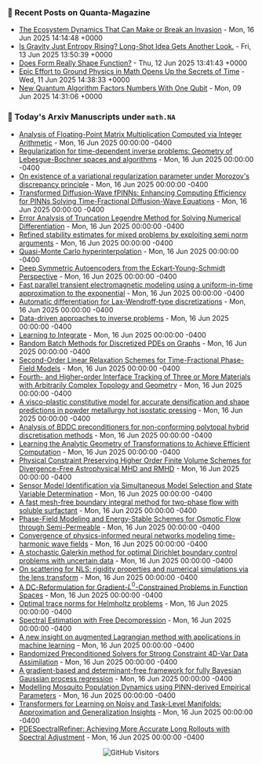 ### 📝 Recent Posts on Quanta-Magazine
<!-- quanta starts -->
* <a href="https://www.quantamagazine.org/the-ecosystem-dynamics-that-can-make-or-break-an-invasion-20250616/">The Ecosystem Dynamics That Can Make or Break an Invasion</a> - Mon, 16 Jun 2025 14:14:48 +0000
* <a href="https://www.quantamagazine.org/is-gravity-just-entropy-rising-long-shot-idea-gets-another-look-20250613/">Is Gravity Just Entropy Rising? Long-Shot Idea Gets Another Look.</a> - Fri, 13 Jun 2025 13:50:39 +0000
* <a href="https://www.quantamagazine.org/does-form-really-shape-function-20250612/">Does Form Really Shape Function?</a> - Thu, 12 Jun 2025 13:41:43 +0000
* <a href="https://www.quantamagazine.org/epic-effort-to-ground-physics-in-math-opens-up-the-secrets-of-time-20250611/">Epic Effort to Ground Physics in Math Opens Up the Secrets of Time</a> - Wed, 11 Jun 2025 14:38:33 +0000
* <a href="https://www.quantamagazine.org/new-quantum-algorithm-factors-numbers-with-one-qubit-20250609/">New Quantum Algorithm Factors Numbers With One Qubit</a> - Mon, 09 Jun 2025 14:31:06 +0000
<!-- quanta ends -->


### 📝 Today's Arxiv Manuscripts under ``math.NA``
<!-- arxiv-math-na starts -->
* <a href="https://arxiv.org/abs/2506.11277">Analysis of Floating-Point Matrix Multiplication Computed via Integer Arithmetic</a> - Mon, 16 Jun 2025 00:00:00 -0400
* <a href="https://arxiv.org/abs/2506.11291">Regularization for time-dependent inverse problems: Geometry of Lebesgue-Bochner spaces and algorithms</a> - Mon, 16 Jun 2025 00:00:00 -0400
* <a href="https://arxiv.org/abs/2506.11397">On existence of a variational regularization parameter under Morozov's discrepancy principle</a> - Mon, 16 Jun 2025 00:00:00 -0400
* <a href="https://arxiv.org/abs/2506.11518">Transformed Diffusion-Wave fPINNs: Enhancing Computing Efficiency for PINNs Solving Time-Fractional Diffusion-Wave Equations</a> - Mon, 16 Jun 2025 00:00:00 -0400
* <a href="https://arxiv.org/abs/2506.11529">Error Analysis of Truncation Legendre Method for Solving Numerical Differentiation</a> - Mon, 16 Jun 2025 00:00:00 -0400
* <a href="https://arxiv.org/abs/2506.11566">Refined stability estimates for mixed problems by exploiting semi norm arguments</a> - Mon, 16 Jun 2025 00:00:00 -0400
* <a href="https://arxiv.org/abs/2506.11622">Quasi-Monte Carlo hyperinterpolation</a> - Mon, 16 Jun 2025 00:00:00 -0400
* <a href="https://arxiv.org/abs/2506.11641">Deep Symmetric Autoencoders from the Eckart-Young-Schmidt Perspective</a> - Mon, 16 Jun 2025 00:00:00 -0400
* <a href="https://arxiv.org/abs/2506.11657">Fast parallel transient electromagnetic modeling using a uniform-in-time approximation to the exponential</a> - Mon, 16 Jun 2025 00:00:00 -0400
* <a href="https://arxiv.org/abs/2506.11719">Automatic differentiation for Lax-Wendroff-type discretizations</a> - Mon, 16 Jun 2025 00:00:00 -0400
* <a href="https://arxiv.org/abs/2506.11732">Data-driven approaches to inverse problems</a> - Mon, 16 Jun 2025 00:00:00 -0400
* <a href="https://arxiv.org/abs/2506.11801">Learning to Integrate</a> - Mon, 16 Jun 2025 00:00:00 -0400
* <a href="https://arxiv.org/abs/2506.11809">Random Batch Methods for Discretized PDEs on Graphs</a> - Mon, 16 Jun 2025 00:00:00 -0400
* <a href="https://arxiv.org/abs/2506.11817">Second-Order Linear Relaxation Schemes for Time-Fractional Phase-Field Models</a> - Mon, 16 Jun 2025 00:00:00 -0400
* <a href="https://arxiv.org/abs/2506.11897">Fourth- and Higher-order Interface Tracking of Three or More Materials with Arbitrarily Complex Topology and Geometry</a> - Mon, 16 Jun 2025 00:00:00 -0400
* <a href="https://arxiv.org/abs/2506.11946">A visco-plastic constitutive model for accurate densification and shape predictions in powder metallurgy hot isostatic pressing</a> - Mon, 16 Jun 2025 00:00:00 -0400
* <a href="https://arxiv.org/abs/2506.11956">Analysis of BDDC preconditioners for non-conforming polytopal hybrid discretisation methods</a> - Mon, 16 Jun 2025 00:00:00 -0400
* <a href="https://arxiv.org/abs/2506.11990">Learning the Analytic Geometry of Transformations to Achieve Efficient Computation</a> - Mon, 16 Jun 2025 00:00:00 -0400
* <a href="https://arxiv.org/abs/2506.11181">Physical Constraint Preserving Higher Order Finite Volume Schemes for Divergence-Free Astrophysical MHD and RMHD</a> - Mon, 16 Jun 2025 00:00:00 -0400
* <a href="https://arxiv.org/abs/2506.11263">Sensor Model Identification via Simultaneous Model Selection and State Variable Determination</a> - Mon, 16 Jun 2025 00:00:00 -0400
* <a href="https://arxiv.org/abs/2506.11282">A fast mesh-free boundary integral method for two-phase flow with soluble surfactant</a> - Mon, 16 Jun 2025 00:00:00 -0400
* <a href="https://arxiv.org/abs/2506.11374">Phase-Field Modeling and Energy-Stable Schemes for Osmotic Flow through Semi-Permeable</a> - Mon, 16 Jun 2025 00:00:00 -0400
* <a href="https://arxiv.org/abs/2506.11395">Convergence of physics-informed neural networks modeling time-harmonic wave fields</a> - Mon, 16 Jun 2025 00:00:00 -0400
* <a href="https://arxiv.org/abs/2506.11479">A stochastic Galerkin method for optimal Dirichlet boundary control problems with uncertain data</a> - Mon, 16 Jun 2025 00:00:00 -0400
* <a href="https://arxiv.org/abs/2506.11560">On scattering for NLS: rigidity properties and numerical simulations via the lens transform</a> - Mon, 16 Jun 2025 00:00:00 -0400
* <a href="https://arxiv.org/abs/2506.11917">A DC-Reformulation for Gradient-$L^0$-Constrained Problems in Function Spaces</a> - Mon, 16 Jun 2025 00:00:00 -0400
* <a href="https://arxiv.org/abs/2506.11944">Optimal trace norms for Helmholtz problems</a> - Mon, 16 Jun 2025 00:00:00 -0400
* <a href="https://arxiv.org/abs/2506.11994">Spectral Estimation with Free Decompression</a> - Mon, 16 Jun 2025 00:00:00 -0400
* <a href="https://arxiv.org/abs/2108.11125">A new insight on augmented Lagrangian method with applications in machine learning</a> - Mon, 16 Jun 2025 00:00:00 -0400
* <a href="https://arxiv.org/abs/2401.15758">Randomized Preconditioned Solvers for Strong Constraint 4D-Var Data Assimilation</a> - Mon, 16 Jun 2025 00:00:00 -0400
* <a href="https://arxiv.org/abs/2412.20884">A gradient-based and determinant-free framework for fully Bayesian Gaussian process regression</a> - Mon, 16 Jun 2025 00:00:00 -0400
* <a href="https://arxiv.org/abs/2412.07514">Modelling Mosquito Population Dynamics using PINN-derived Empirical Parameters</a> - Mon, 16 Jun 2025 00:00:00 -0400
* <a href="https://arxiv.org/abs/2505.03205">Transformers for Learning on Noisy and Task-Level Manifolds: Approximation and Generalization Insights</a> - Mon, 16 Jun 2025 00:00:00 -0400
* <a href="https://arxiv.org/abs/2506.10711">PDESpectralRefiner: Achieving More Accurate Long Rollouts with Spectral Adjustment</a> - Mon, 16 Jun 2025 00:00:00 -0400
<!-- arxiv-math-na ends -->

<div align="center">
  
![GitHub Visitors](https://api.visitorbadge.io/api/visitors?path=https%3A%2F%2Fgithub.com%2Flowrank&label=profile%20views&labelColor=%231e1e2e&countColor=%23cba6f7)



</div>
